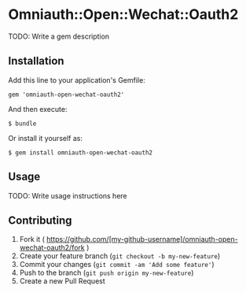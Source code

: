 # Omniauth::Open::Wechat::Oauth2

TODO: Write a gem description

## Installation

Add this line to your application's Gemfile:

    gem 'omniauth-open-wechat-oauth2'

And then execute:

    $ bundle

Or install it yourself as:

    $ gem install omniauth-open-wechat-oauth2

## Usage

TODO: Write usage instructions here

## Contributing

1. Fork it ( https://github.com/[my-github-username]/omniauth-open-wechat-oauth2/fork )
2. Create your feature branch (`git checkout -b my-new-feature`)
3. Commit your changes (`git commit -am 'Add some feature'`)
4. Push to the branch (`git push origin my-new-feature`)
5. Create a new Pull Request
